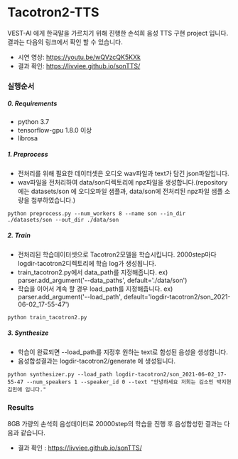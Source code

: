 # Tacotron2-TTS

VEST-AI 에게 한국말을 가르치기 위해 진행한 손석희 음성 TTS 구현 project 입니다. 결과는 다음의 링크에서 확인 할 수 있습니다.

 - 시연 영상: https://youtu.be/wQVzcQK5KXk
 - 결과 확인: https://livviee.github.io/sonTTS/


### 실행순서

##### 0. Requirements
  - python 3.7
  - tensorflow-gpu 1.8.0 이상
  - librosa

##### 1. Preprocess
  - 전처리를 위해 필요한 데이터셋은  오디오 wav파일과 text가 담긴 json파일입니다.
  - wav파일을 전처리하여 data/son디렉토리에 npz파일을 생성합니다.(repository에는 datasets/son 에 오디오파일 샘플과, data/son에 전처리된 npz파일 샘플 소량을 첨부하였습니다.)

```
python preprocess.py --num_workers 8 --name son --in_dir ./datasets/son --out_dir ./data/son
```

##### 2. Train
  - 전처리된 학습데이터셋으로 Tacotron2모델을 학습시킵니다. 2000step마다 logdir-tacotron2디렉토리에 학습 log가 생성됩니다.
  - train_tacotron2.py에서 data_path를 지정해줍니다.  ex) parser.add_argument('--data_paths', default='./data/son') 
  - 학습을 이어서 계속 할 경우 load_path를 지정해줍니다. ex) parser.add_argument('--load_path', default='logdir-tacotron2/son_2021-06-02_17-55-47')

```
python train_tacotron2.py
```
##### 3. Synthesize
  - 학습이 완료되면 --load_path를 지정후 원하는 text로 합성된 음성을 생성합니다. 
  - 음성합성결과는 logdir-tacotron2/generate 에 생성됩니다. 

```
python synthesizer.py --load_path logdir-tacotron2/son_2021-06-02_17-55-47 --num_speakers 1 --speaker_id 0 --text "안녕하세요 저희는 김소민 박지현 김민애 입니다."
```

### Results
8GB 가량의 손석희 음성데이터로 20000step의 학습을 진행 후 음성합성한 결과는 다음과 같습니다.
 - 결과 확인 : https://livviee.github.io/sonTTS/
